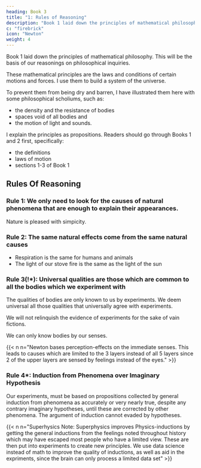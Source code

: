 ```yaml
---
heading: Book 3
title: "1: Rules of Reasoning"
description: "Book 1 laid down the principles of mathematical philosophy. This will be the basis of our reasonings on philosophical inquiries"
c: "firebrick"
icon: "Newton"
weight: 4
---
```



Book 1 laid down the principles of mathematical philosophy. This will be the basis of our reasonings on philosophical inquiries.

These mathematical principles are the laws and conditions of certain motions and forces. I use them to build a system of the universe.

To prevent them from being dry and barren, I have illustrated them here with some philosophical scholiums, such as:
- the density and the resistance of bodies
- spaces void of all bodies and
- the motion of light and sounds. 

I explain the principles as propositions. Readers should go through Books 1 and 2 first, specifically:
- the definitions
- laws of motion
- sections 1-3 of Book 1



## Rules Of Reasoning

### Rule 1: We only need to look for the causes of natural phenomena that are enough to explain their appearances.  

Nature is pleased with simpicity.

### Rule 2: The same natural effects come from the same natural causes

- Respiration is the same for humans and animals
- The light of our stove fire is the same as the light of the sun 




### Rule 3(!*): Universal qualities are those which are common to all the bodies which we experiment with 

The qualities of bodies are only known to us by experiments. We deem universal all those qualities that universally agree with experiments. <!--  nnd such as are not liable to diminution can never be quite taken away. -->

We will not relinquish the evidence of experiments for the sake of vain fictions. <!--  of our own devising nor are we to recede from
the analogy of Nature, which uses to be simple, and always consonant to
;
itself. -->

We can only know bodies by our senses. 

<!-- 
it in all bodies; but because we perceive extension in
nor do these reach
all
that are sensible, therefore we ascribe it universally to all others also.
bodies are hard, we learn by experience and because
That abundance of
;
the hardness of the whole arises from the hardness of the parts, we therefore
justly infer the hardness of the undivided particles not only of the bodies
we
feel
but of
all others.
That
all bodies are
impenetrable,
we
gather not
from reason, but from sensation. The bodies which we handle we find im
penetrable, and thence conclude impenetrability to be an universal property
That all bodies are rnoveable, and endowed with
certain powers (which we call the vires inertias] of persevering in their mo
tion, or in their rest, we only infer from the like properties observed in the
of all bodies whatsoever.

we have seen. The extension, hardness, impenetrability, mo
and vis inertia of the whole, result from the extension, hardness,
impenetrability, mobility, and vires inertia of the parts; and thence we
bodies which
bility,
conclude the least particles of all bodies to be also all extended, and hard
and impenetrable, and moveable, and endowed with their proper vires inertia.
And this is the foundation of all philosophy. Moreover, that the divided
but contiguous particles of bodies may be separated from one another, is
matter of observation and, in the particles that remain undivided, our
minds are able to distinguish yet lesser parts, as is mathematically demon
But whether the parts so distinguished, and not yet divided, may,
strated.
by the powers of Nature, be actually divided and separated from one an
other, we cannot certainly determine.
Yet, had we the proof of but one
experiment that any undivided particle, in breaking a hard and solid body,
suffered a division, we might by virtue of this rule conclude that the un
divided as well as the divided particles may be divided and actually sep
;
arated to infinity.
Lastly, if it universally appears, by experiments and astronomical obser
vations, that all bodies about the earth gravitate towards the earth, and
that in proportion to the quantity of matter which they severally contain
that the moon likewise, according to the quantity of its matter, gravitates
towards the earth that, on the other hand, our sea gravitates towards the
;
;
moon
and
the planets mutually one towards another and the comets
in like manner towards the sun
we must, in consequence of this rule, uni
that
all
allow
bodies
whatsoever
are endowed with a principle ot
versally
;
all
;
;
mutual gravitation. For the argument from the appearances concludes with
more force for the universal gravitation of all bodies than for their impen
of which, among those in the celestial regions, we have no ex
etrability
Not that I affirm gravity to be
periments, nor any manner of observation.
essential to bodies by their vis insita I mean nothing but their vis iiicrticz.

This is immutable.

Their gravity is diminished as they recede from the earth. -->


<!-- In the preceding Books I have laid down the principles of philosophy, principles not philosophical, but mathematical: such, to wit, as we may build our reasonings upon in philosophical inquiries. These principles are the laws and conditions of certain motions, and powers or forces, which chiefly have respect to philosophy: but, lest they should have appeared of themselves dry and barren, I have illustrated them here and there with some philosophical scholiums, giving an account of such things as are of more general nature, and which philosophy seems chiefly to be founded on; such as the density and the resistance of bodies, spaces void of all bodies, and the motion of light and sounds. It remains that, from the same principles, I now demonstrate the frame of the System of the World. Upon this subject I had, indeed, composed the third Book in a popular method, that it might be read by many; but afterward, considering that such as had not sufficiently entered into the principles could not easily discern the strength of the consequences, nor lay aside the prejudices to which they had been many years accustomed, therefore, to prevent the disputes which might be raised upon such accounts, I chose to reduce the substance of this Book into the form of Propositions (in the mathematical way), which should be read by those only who had first made themselves masters of the principles established in the preceding Books: not that I would advise any one to the previous study of every Proposition of those Books; for they abound with such as might cost too much time, even to readers of good mathematical learning. It is enough if one carefully reads the Definitions, the Laws of Motion, and the first three Sections of the first Book. He may then pass on to this Book, and consult such of the remaining Propositions of the first two Books, as the references in this, and his occasions, shall require. -->



{{< n n="Newton bases perception-effects on the immediate senses. This leads to causes which are limited to the 3 layers instead of all 5 layers since 2 of the upper layers are sensed by feelings instead of the eyes." >}}



### Rule 4*: Induction from Phenomena over Imaginary Hypothesis

Our experiments<!--  philosophy -->, must be based on propositions collected by general induction from phenomena as accurately or very nearly true, despite any contrary imaginary hypotheses, until these are corrected by <!--  till such time as --> other phenomena. <!--  occur, by which they may either be made more accurate, or liable to exceptions. --> <!-- This rule we must follow, that --> The argument of induction cannot evaded by hypotheses.



{{< n n="Superhysics Note: Superphysics improves Physics-inductions by getting the general inductions from the feelings noted throughout history which may have escaped most people who have a limited view. These are then put into experiments to create new principles. We use data science instead of math to improve the quality of inductions, as well as aid in the expriments, since the brain can only process a limited data set" >}}

